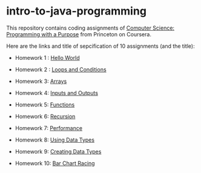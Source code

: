 # intro-to-java-programming

This repository contains coding assignments of [Computer Science: Programming with a Purpose](https://www.coursera.org/learn/cs-programming-java) from Princeton on Coursera.

Here are the links and title of sepcification of 10 assignments (and the title):

- Homework 1 : [Hello World](https://coursera.cs.princeton.edu/introcs/assignments/hello/specification.php)

- Homework 2 : [Loops and Conditions](https://coursera.cs.princeton.edu/introcs/assignments/loops/specification.php)

- Homework 3: [Arrays](https://coursera.cs.princeton.edu/introcs/assignments/arrays/specification.php)

- Homework 4: [Inputs and Outputs](https://coursera.cs.princeton.edu/introcs/assignments/io/specification.php)

- Homework 5: [Functions](https://coursera.cs.princeton.edu/introcs/assignments/functions/specification.php)

- Homework 6: [Recursion](https://coursera.cs.princeton.edu/introcs/assignments/recursion/specification.php)

- Homework 7: [Performance](https://coursera.cs.princeton.edu/introcs/assignments/performance/specification.php)

- Homework 8: [Using Data Types](https://coursera.cs.princeton.edu/introcs/assignments/oop1/specification.php)

- Homework 9: [Creating Data Types](https://coursera.cs.princeton.edu/introcs/assignments/oop2/specification.php)

- Homework 10: [Bar Chart Racing](https://coursera.cs.princeton.edu/introcs/assignments/barchart/specification.php)


